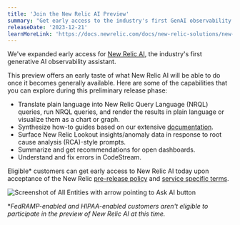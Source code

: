 ```yaml
---
title: 'Join the New Relic AI Preview'
summary: "Get early access to the industry's first GenAI observability assistant"
releaseDate: '2023-12-21'
learnMoreLink: 'https://docs.newrelic.com/docs/new-relic-solutions/new-relic-one/core-concepts/new-relic-ai/'
---
```


We've expanded early access for [New Relic AI](https://docs.newrelic.com/docs/new-relic-solutions/new-relic-one/core-concepts/new-relic-ai/), the industry's first generative AI observability assistant.

This preview offers an early taste of what New Relic AI will be able to do once it becomes generally available. Here are some of the capabilities that you can explore during this preliminary release phase:

- Translate plain language into New Relic Query Language (NRQL) queries, run NRQL queries, and render the results in plain language or visualize them as a chart or graph.
- Synthesize how-to guides based on our extensive [documentation](https://docs.newrelic.com/).
- Surface New Relic Lookout insights/anomaly data in response to root cause analysis (RCA)-style prompts.
- Summarize and get recommendations for open dashboards.
- Understand and fix errors in CodeStream.

Eligible\* customers can get early access to New Relic AI today upon acceptance of the New Relic [pre-release policy](https://docs.newrelic.com/docs/licenses/license-information/referenced-policies/new-relic-pre-release-policy/) and [service specific terms](https://newrelic.com/termsandconditions/service-specific).

![Screenshot of All Entities with arrow pointing to Ask AI button](/images/all_entities_ask_ai.webp 'Screenshot of All Entities with arrow pointing to Ask AI button')

\*_FedRAMP-enabled and HIPAA-enabled customers aren't eligible to participate in the preview of New Relic AI at this time._
